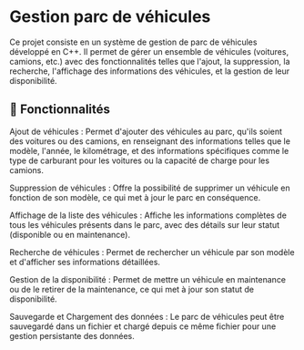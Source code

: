 # Gestion parc de véhicules

Ce projet consiste en un système de gestion de parc de véhicules développé en C++. Il permet de gérer un ensemble de véhicules (voitures, camions, etc.) avec des fonctionnalités telles que l'ajout, la suppression, la recherche, l'affichage des informations des véhicules, et la gestion de leur disponibilité.

## 🌟 Fonctionnalités

Ajout de véhicules : Permet d'ajouter des véhicules au parc, qu'ils soient des voitures ou des camions, en renseignant des informations telles que le modèle, l'année, le kilométrage, et des informations spécifiques comme le type de carburant pour les voitures ou la capacité de charge pour les camions.

Suppression de véhicules : Offre la possibilité de supprimer un véhicule en fonction de son modèle, ce qui met à jour le parc en conséquence.

Affichage de la liste des véhicules : Affiche les informations complètes de tous les véhicules présents dans le parc, avec des détails sur leur statut (disponible ou en maintenance).

Recherche de véhicules : Permet de rechercher un véhicule par son modèle et d'afficher ses informations détaillées.

Gestion de la disponibilité : Permet de mettre un véhicule en maintenance ou de le retirer de la maintenance, ce qui met à jour son statut de disponibilité.

Sauvegarde et Chargement des données : Le parc de véhicules peut être sauvegardé dans un fichier et chargé depuis ce même fichier pour une gestion persistante des données.
